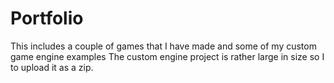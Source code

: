 # Portfolio
This includes a couple of games that I have made and some of my custom game engine examples
The custom engine project is rather large in size so I to upload it as a zip.
